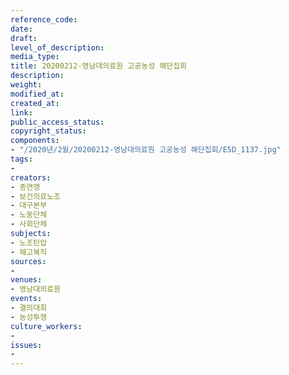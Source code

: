 ```yaml
---
reference_code: 
date: 
draft: 
level_of_description: 
media_type: 
title: 20200212-영남대의료원 고공농성 해단집회
description: 
weight: 
modified_at: 
created_at: 
link: 
public_access_status: 
copyright_status: 
components:
- "/2020년/2월/20200212-영남대의료원 고공농성 해단집회/E5D_1137.jpg"
tags:
- 
creators:
- 총연맹
- 보건의료노조
- 대구본부
- 노동단체
- 사회단체
subjects:
- 노조탄압
- 해고복직
sources:
- 
venues:
- 영남대의료원
events:
- 결의대회
- 농성투쟁
culture_workers:
- 
issues:
- 
---
```

